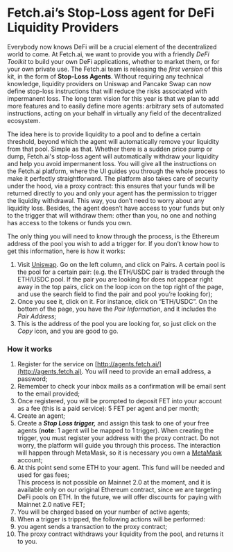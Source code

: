 # Fetch.ai’s Stop-Loss agent for DeFi Liquidity Providers

Everybody now knows DeFi will be a crucial element of the decentralized world to come. At Fetch.ai, we want to provide you with a friendly _DeFi Toolkit_ to build your own DeFi applications, whether to market them, or for your own private use. The Fetch.ai team is releasing the _first version_ of this kit, in the form of **Stop-Loss Agents**. Without requiring any technical knowledge, liquidity providers on Uniswap and Pancake Swap can now define stop-loss instructions that will reduce the risks associated with impermanent loss. The long term vision for this year is that we plan to add more features and to easily define more agents: arbitrary sets of automated instructions, acting on your behalf in virtually any field of the decentralized ecosystem.

The idea here is to provide liquidity to a pool and to define a certain threshold, beyond which the agent will automatically remove your liquidity from that pool. Simple as that. Whether there is a sudden price pump or dump, Fetch.ai's stop-loss agent will automatically withdraw your liquidity and help you avoid impermanent loss. You will give all the instructions on the Fetch.ai platform, where the UI guides you through the whole process to make it perfectly straightforward. The platform also takes care of security under the hood, via a proxy contract: this ensures that your funds will be returned directly to you and only your agent has the permission to trigger the liquidity withdrawal. This way, you don’t need to worry about any liquidity loss. Besides, the agent doesn’t have access to your funds but only to the trigger that will withdraw them: other than you, no one and nothing has access to the tokens or funds you own.

The only thing you will need to know through the process, is the Ethereum address of the pool you wish to add a trigger for. If you don’t know how to get this information, here is how it works:

1. Visit [Uniswap](https://info.uniswap.org/home). Go on the left column, and click on Pairs. A certain pool is the pool for a certain pair: (e.g. the ETH/USDC pair is traded through the ETH/USDC pool. If the pair you are looking for does not appear right away in the top pairs, click on the loop icon on the top right of the page, and use the search field to find the pair and pool you’re looking for);
2. Once you see it, click on it. For instance, click on “ETH/USDC”. On the bottom of the page, you have the _Pair Information_, and it includes the _Pair Address_;
3. &#x20;This is the address of the pool you are looking for, so just click on the _Copy_ icon, and you are good to go.

### **How it works**

1. Register for the service on [http://agents.fetch.ai/](http://agents.fetch.ai). You will need to provide an email address, a password;
2. Remember to check your inbox mails as a confirmation will be email sent to the email provided;
3. Once registered, you will be prompted to deposit FET into your account as a fee (this is a paid service): 5 FET per agent and per month;
4. Create an agent;
5. Create a _**Stop Loss trigger,**_ and assign this task to one of your free agents (**note**: 1 agent will be mapped to 1 trigger). When creating the trigger, you must register your address with the proxy contract. Do not worry, the platform will guide you through this process. The interaction will happen through MetaMask, so it is necessary you own a [MetaMask](https://metamask.io) account;
6. At this point send some ETH to your agent. This fund will be needed and used for gas fees;\
   This process is not possible on Mainnet 2.0 at the moment, and it is available only on our original Ethereum contract, since we are targeting DeFi pools on ETH. In the future, we will offer discounts for paying with Mainnet 2.0 native FET;
7. You will be charged based on your number of active agents;
8. When a trigger is tripped, the following actions will be performed:
9. you agent sends a transaction to the proxy contract;
10. The proxy contract withdraws your liquidity from the pool, and returns it to you.

